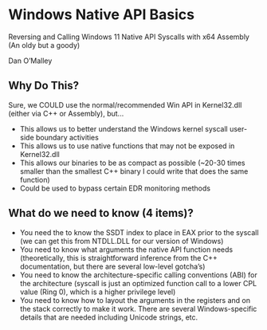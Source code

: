 # Windows Native API Basics

Reversing and Calling Windows 11 Native API Syscalls with x64 Assembly (An oldy but a goody)

Dan O’Malley



## Why Do This?

Sure, we COULD use the normal/recommended Win API in Kernel32.dll
(either via C++ or Assembly), but...
- This allows us to better understand the Windows kernel syscall user-
side boundary activities
- This allows us to use native functions that may not be exposed in
Kernel32.dll
- This allows our binaries to be as compact as possible (~20-30 times
smaller than the smallest C++ binary I could write that does the same
function)
- Could be used to bypass certain EDR monitoring methods


## What do we need to know (4 items)?

- You need the to know the SSDT index to place in EAX prior to the syscall
(we can get this from NTDLL.DLL for our version of Windows)
- You need to know what arguments the native API function needs
(theoretically, this is straightforward inference from the C++
documentation, but there are several low-level gotcha’s)
- You need to know the architecture-specific calling conventions (ABI) for
the architecture (syscall is just an optimized function call to a lower CPL
value (Ring 0), which is a higher privilege level)
- You need to know how to layout the arguments in the registers and on the
stack correctly to make it work. There are several Windows-specific details
that are needed including Unicode strings, etc.
